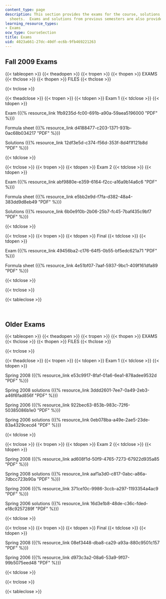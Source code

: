 ```yaml
---
content_type: page
description: This section provides the exams for the course, solutions, and formula
  sheets.  Exams and solutions from previous semesters are also provided.
learning_resource_types:
- Exams
ocw_type: CourseSection
title: Exams
uid: 4023a661-27dc-40df-ec6b-9fb469221263
---
```


Fall 2009 Exams
---------------

{{< tableopen >}}
{{< theadopen >}}
{{< tropen >}}
{{< thopen >}}
EXAMS
{{< thclose >}}
{{< thopen >}}
FILES
{{< thclose >}}

{{< trclose >}}

{{< theadclose >}}
{{< tropen >}}
{{< tdopen >}}
Exam 1
{{< tdclose >}}
{{< tdopen >}}


Exam ({{% resource_link 1fb9235d-fc00-691b-a90a-59aea5196000 "PDF" %}})

Formula sheet ({{% resource_link d4188477-c203-1371-931b-0ac68b034217 "PDF" %}})

Solutions ({{% resource_link 12df3e5d-c374-f56d-353f-8d4f1f121b8d "PDF" %}})


{{< tdclose >}}

{{< trclose >}}
{{< tropen >}}
{{< tdopen >}}
Exam 2
{{< tdclose >}}
{{< tdopen >}}


Exam ({{% resource_link abf9880e-e359-6164-f2cc-a16a9b14a6c6 "PDF" %}})

Formula sheet ({{% resource_link e5bb2e9d-f7fa-d382-48a4-383dd9d8eb49 "PDF" %}})

Solutions ({{% resource_link 6b0e910b-2b06-25b7-fc45-7baf435c9bf7 "PDF" %}})


{{< tdclose >}}

{{< trclose >}}
{{< tropen >}}
{{< tdopen >}}
Final
{{< tdclose >}}
{{< tdopen >}}


Exam ({{% resource_link 49456ba2-c176-64f5-0b55-bf5edc621a71 "PDF" %}})

Formula sheet ({{% resource_link 4e51bf07-7aaf-5937-9bc1-409f161dfa89 "PDF" %}})


{{< tdclose >}}

{{< trclose >}}

{{< tableclose >}}

  
 

Older Exams
-----------

{{< tableopen >}}
{{< theadopen >}}
{{< tropen >}}
{{< thopen >}}
EXAMS
{{< thclose >}}
{{< thopen >}}
FILES
{{< thclose >}}

{{< trclose >}}

{{< theadclose >}}
{{< tropen >}}
{{< tdopen >}}
Exam 1
{{< tdclose >}}
{{< tdopen >}}


Spring 2008 ({{% resource_link e53c9917-8faf-01a6-6ea1-878adee9532d "PDF" %}})

Spring 2008 solutions ({{% resource_link 3ddd2601-7ee7-0a49-2eb3-a46f6fad856f "PDF" %}})

Spring 2006 ({{% resource_link 922bec63-853b-983c-72f6-50385086b1e0 "PDF" %}})

Spring 2006 solutions ({{% resource_link 0eb078ba-a49e-2ae5-23de-83a4329cecd4 "PDF" %}})


{{< tdclose >}}

{{< trclose >}}
{{< tropen >}}
{{< tdopen >}}
Exam 2
{{< tdclose >}}
{{< tdopen >}}


Spring 2008 ({{% resource_link ad608f1d-50f9-4765-7273-67922d935a85 "PDF" %}})

Spring 2008 solutions ({{% resource_link aaf1a3d0-c817-0abc-a86a-7dbcc723b90a "PDF" %}})

Spring 2006 ({{% resource_link 371ce10c-9986-3ccb-a297-1193354a4ac9 "PDF" %}})

Spring 2006 solutions ({{% resource_link 16d3e1b8-48de-c36c-fded-e18c9257289f "PDF" %}})


{{< tdclose >}}

{{< trclose >}}
{{< tropen >}}
{{< tdopen >}}
Final
{{< tdclose >}}
{{< tdopen >}}


Spring 2008 ({{% resource_link 08ef3448-dba8-ca29-a93a-880c9501c157 "PDF" %}})

Spring 2006 ({{% resource_link d973c3a2-08a6-53a9-9f07-99b5075eed48 "PDF" %}})


{{< tdclose >}}

{{< trclose >}}

{{< tableclose >}}